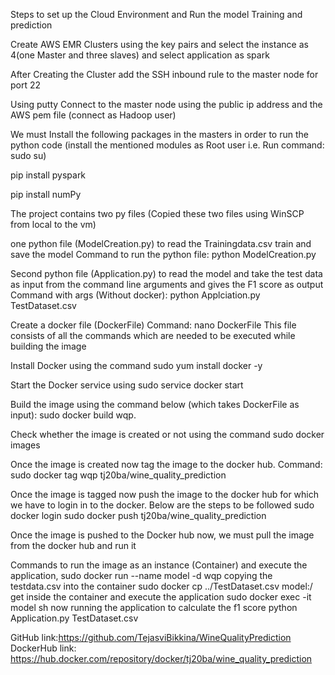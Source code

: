 Steps to set up the Cloud Environment and Run the model Training and prediction

Create AWS EMR Clusters using the key pairs and select the instance as 4(one Master and three slaves) and select application as spark

After Creating the Cluster add the SSH inbound rule to the master node for port 22

Using putty Connect to the master node using the public ip address and the AWS pem file (connect as Hadoop user)

We must Install the following packages in the masters in order to run the python code (install the mentioned modules as Root user i.e. Run command: sudo su)

pip install pyspark

pip install numPy

The project contains two py files (Copied these two files using WinSCP from local to the vm)

one python file (ModelCreation.py) to read the Trainingdata.csv train and save the model Command to run the python file: python ModelCreation.py

Second python file (Application.py) to read the model and take the test data as input from the command line arguments and gives the F1 score as output Command with args (Without docker): python Applciation.py TestDataset.csv

Create a docker file (DockerFile) Command: nano DockerFile This file consists of all the commands which are needed to be executed while building the image

Install Docker using the command sudo yum install docker -y

Start the Docker service using sudo service docker start

Build the image using the command below (which takes DockerFile as input): sudo docker build wqp.

Check whether the image is created or not using the command sudo docker images

Once the image is created now tag the image to the docker hub. Command: sudo docker tag wqp tj20ba/wine_quality_prediction

Once the image is tagged now push the image to the docker hub for which we have to login in to the docker. Below are the steps to be followed sudo docker login sudo docker push tj20ba/wine_quality_prediction

Once the image is pushed to the Docker hub now, we must pull the image from the docker hub and run it

Commands to run the image as an instance (Container) and execute the application, sudo docker run --name model -d wqp copying the testdata.csv into the container sudo docker cp ../TestDataset.csv model:/
get inside the container and execute the application sudo docker exec -it model sh now running the application to calculate the f1 score python Application.py TestDataset.csv

GitHub link:https://github.com/TejasviBikkina/WineQualityPrediction  DockerHub link: https://hub.docker.com/repository/docker/tj20ba/wine_quality_prediction
